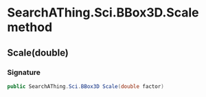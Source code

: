 # SearchAThing.Sci.BBox3D.Scale method
## Scale(double)
### Signature
```csharp
public SearchAThing.Sci.BBox3D Scale(double factor)
```
